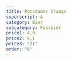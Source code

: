 ```yaml
---
title: Potsdamer Stange
superscript: A
category: Bier
subcategory: Fassbier
price1: 4,9
price2: 6,1
price3: "21"
order: "6"
---
```

